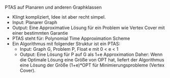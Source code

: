 PTAS auf Planaren und anderen Graphklassen

- Klingt kompliziert, Idee ist aber recht simpel.
- Input: Planarer Graph
- Output: Eine Approximative Lösung für ein Problem wie Vertex Cover mit einer bestimmten Garantie
- PTAS steht für: Polynomial Time Approximation Scheme
- Ein Algorithmus mit folgender Struktur ist ein PTAS:
  - Input: Graph G, Problem P, Float e mit 0 < e < 1
  - Output: Eine Lösung für P auf G als 1+e Approximation
Daher: Wenn die Optimale Lösung eine Größe von OPT hat, liefert der Algorithmus eine Lösung der Größe (1+e)*OPT für Minimierungsprobleme (Vertex Cover).
